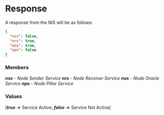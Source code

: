 # Response 

A response from the NIS will be as follows: 

```json
{
  "nss": false,
  "nrs": true,
  "nos": true,
  "nps": false
}
```

### Members

***nss*** - _Node Sender Service_
***nrs*** - _Node Receiver Service_
***nos*** - _Node Oracle Service_
***nps*** - _Node Pillar Service_

### Values

[***true*** => Service Active, ***false*** => Service Not Active]